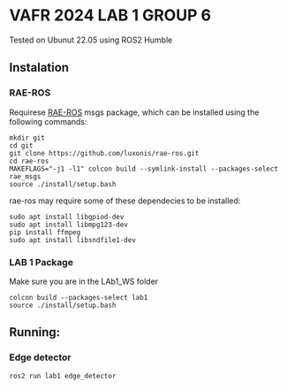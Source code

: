 # VAFR 2024 LAB 1 GROUP 6
Tested on Ubunut 22.05 using ROS2 Humble
## Instalation
### RAE-ROS
Requirese [RAE-ROS](https://github.com/luxonis/rae-ros) msgs package, which can be installed using the following commands:
```
mkdir git
cd git
git clone https://github.com/luxonis/rae-ros.git
cd rae-ros
MAKEFLAGS="-j1 -l1" colcon build --symlink-install --packages-select rae_msgs
source ./install/setup.bash
```
rae-ros may require some of these dependecies to be installed:
```
sudo apt install libgpiod-dev
sudo apt install libmpg123-dev
pip install ffmpeg
sudo apt install libsndfile1-dev

```
### LAB 1 Package
Make sure you are in the LAb1_WS folder
```
colcon build --packages-select lab1
source ./install/setup.bash
```

## Running:
### Edge detector
```
ros2 run lab1 edge_detector
```

 
